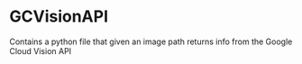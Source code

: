 # GCVisionAPI
Contains a python file that given an image path returns info from the Google Cloud Vision API
